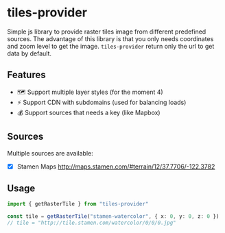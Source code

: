# tiles-provider

Simple js library to provide raster tiles image from different predefined sources.
The advantage of this library is that you only needs coordinates and zoom level to get the image.
`tiles-provider` return only the url to get data by default.

## Features

- 🗺️ Support multiple layer styles (for the moment 4)
- ⚡ Support CDN with subdomains (used for balancing loads)
- 💰 Support sources that needs a key (like Mapbox)

## Sources

Multiple sources are available:

- [x] Stamen Maps <http://maps.stamen.com/#terrain/12/37.7706/-122.3782>

## Usage

```ts
import { getRasterTile } from "tiles-provider"

const tile = getRasterTile("stamen-watercolor", { x: 0, y: 0, z: 0 })
// tile = "http://tile.stamen.com/watercolor/0/0/0.jpg"
```
